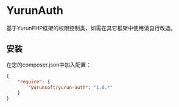 # YurunAuth

基于YurunPHP框架的权限控制类，如需在其它框架中使用请自行改造。

## 安装

在您的composer.json中加入配置：

```json
{
    "require": {
        "yurunsoft/yurun-auth": "1.0.*"
    }
}
```